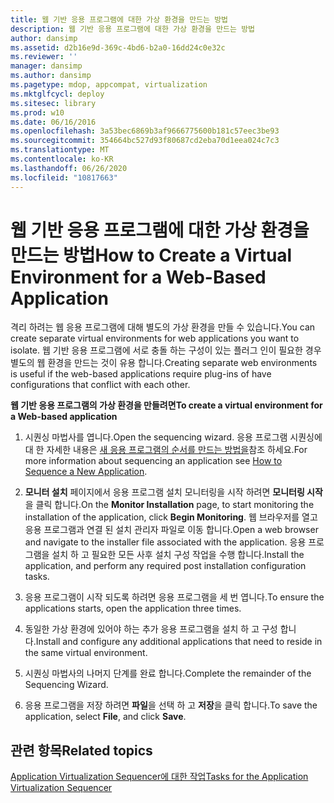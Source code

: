 ```yaml
---
title: 웹 기반 응용 프로그램에 대한 가상 환경을 만드는 방법
description: 웹 기반 응용 프로그램에 대한 가상 환경을 만드는 방법
author: dansimp
ms.assetid: d2b16e9d-369c-4bd6-b2a0-16dd24c0e32c
ms.reviewer: ''
manager: dansimp
ms.author: dansimp
ms.pagetype: mdop, appcompat, virtualization
ms.mktglfcycl: deploy
ms.sitesec: library
ms.prod: w10
ms.date: 06/16/2016
ms.openlocfilehash: 3a53bec6869b3af9666775600b181c57eec3be93
ms.sourcegitcommit: 354664bc527d93f80687cd2eba70d1eea024c7c3
ms.translationtype: MT
ms.contentlocale: ko-KR
ms.lasthandoff: 06/26/2020
ms.locfileid: "10817663"
---
```

# <span data-ttu-id="6fd25-103">웹 기반 응용 프로그램에 대한 가상 환경을 만드는 방법</span><span class="sxs-lookup"><span data-stu-id="6fd25-103">How to Create a Virtual Environment for a Web-Based Application</span></span>


<span data-ttu-id="6fd25-104">격리 하려는 웹 응용 프로그램에 대해 별도의 가상 환경을 만들 수 있습니다.</span><span class="sxs-lookup"><span data-stu-id="6fd25-104">You can create separate virtual environments for web applications you want to isolate.</span></span> <span data-ttu-id="6fd25-105">웹 기반 응용 프로그램에 서로 충돌 하는 구성이 있는 플러그 인이 필요한 경우 별도의 웹 환경을 만드는 것이 유용 합니다.</span><span class="sxs-lookup"><span data-stu-id="6fd25-105">Creating separate web environments is useful if the web-based applications require plug-ins of have configurations that conflict with each other.</span></span>

**<span data-ttu-id="6fd25-106">웹 기반 응용 프로그램의 가상 환경을 만들려면</span><span class="sxs-lookup"><span data-stu-id="6fd25-106">To create a virtual environment for a Web-based application</span></span>**

1.  <span data-ttu-id="6fd25-107">시퀀싱 마법사를 엽니다.</span><span class="sxs-lookup"><span data-stu-id="6fd25-107">Open the sequencing wizard.</span></span> <span data-ttu-id="6fd25-108">응용 프로그램 시퀀싱에 대 한 자세한 내용은 [새 응용 프로그램의 순서를 만드는 방법을](how-to-sequence-a-new-application.md)참조 하세요.</span><span class="sxs-lookup"><span data-stu-id="6fd25-108">For more information about sequencing an application see [How to Sequence a New Application](how-to-sequence-a-new-application.md).</span></span>

2.  <span data-ttu-id="6fd25-109">**모니터 설치** 페이지에서 응용 프로그램 설치 모니터링을 시작 하려면 **모니터링 시작**을 클릭 합니다.</span><span class="sxs-lookup"><span data-stu-id="6fd25-109">On the **Monitor Installation** page, to start monitoring the installation of the application, click **Begin Monitoring**.</span></span> <span data-ttu-id="6fd25-110">웹 브라우저를 열고 응용 프로그램과 연결 된 설치 관리자 파일로 이동 합니다.</span><span class="sxs-lookup"><span data-stu-id="6fd25-110">Open a web browser and navigate to the installer file associated with the application.</span></span> <span data-ttu-id="6fd25-111">응용 프로그램을 설치 하 고 필요한 모든 사후 설치 구성 작업을 수행 합니다.</span><span class="sxs-lookup"><span data-stu-id="6fd25-111">Install the application, and perform any required post installation configuration tasks.</span></span>

3.  <span data-ttu-id="6fd25-112">응용 프로그램이 시작 되도록 하려면 응용 프로그램을 세 번 엽니다.</span><span class="sxs-lookup"><span data-stu-id="6fd25-112">To ensure the applications starts, open the application three times.</span></span>

4.  <span data-ttu-id="6fd25-113">동일한 가상 환경에 있어야 하는 추가 응용 프로그램을 설치 하 고 구성 합니다.</span><span class="sxs-lookup"><span data-stu-id="6fd25-113">Install and configure any additional applications that need to reside in the same virtual environment.</span></span>

5.  <span data-ttu-id="6fd25-114">시퀀싱 마법사의 나머지 단계를 완료 합니다.</span><span class="sxs-lookup"><span data-stu-id="6fd25-114">Complete the remainder of the Sequencing Wizard.</span></span>

6.  <span data-ttu-id="6fd25-115">응용 프로그램을 저장 하려면 **파일**을 선택 하 고 **저장**을 클릭 합니다.</span><span class="sxs-lookup"><span data-stu-id="6fd25-115">To save the application, select **File**, and click **Save**.</span></span>

## <span data-ttu-id="6fd25-116">관련 항목</span><span class="sxs-lookup"><span data-stu-id="6fd25-116">Related topics</span></span>


[<span data-ttu-id="6fd25-117">Application Virtualization Sequencer에 대한 작업</span><span class="sxs-lookup"><span data-stu-id="6fd25-117">Tasks for the Application Virtualization Sequencer</span></span>](tasks-for-the-application-virtualization-sequencer.md)

 

 





